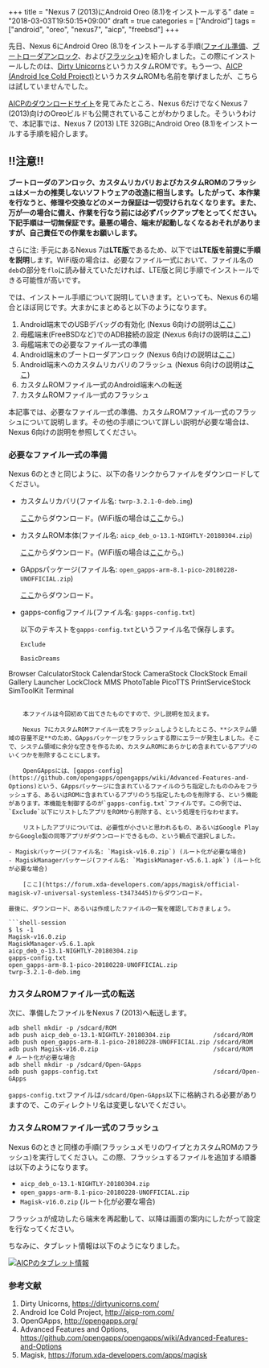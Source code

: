 +++
title = "Nexus 7 (2013)にAndroid Oreo (8.1)をインストールする"
date = "2018-03-03T19:50:15+09:00"
draft = true
categories = ["Android"]
tags = ["android", "oreo", "nexus7", "aicp", "freebsd"]
+++

先日、Nexus 6にAndroid Oreo (8.1)をインストールする手順([ファイル準備](/post/nexus6-android-du-download/)、[ブートローダアンロック](/post/nexus6-android-oemunlock/)、および[フラッシュ](/post/nexus6-android-du-flash/))を紹介しました。この際にインストールしたのは、[Dirty Unicorns](https://dirtyunicorns.com/)というカスタムROMです。もう一つ、[AICP (Android Ice Cold Project)](http://aicp-rom.com/)というカスタムROMも名前を挙げましたが、こちらは試していませんでした。

[AICPのダウンロードサイト](http://dwnld.aicp-rom.com/)を見てみたところ、Nexus 6だけでなくNexus 7 (2013)向けのOreoビルドも公開されていることがわかりました。そういうわけで、本記事では、Nexus 7 (2013) LTE 32GBにAndroid Oreo (8.1)をインストールする手順を紹介します。

## !!注意!!
**ブートローダのアンロック、カスタムリカバリおよびカスタムROMのフラッシュはメーカの推奨しないソフトウェアの改造に相当します。したがって、本作業を行なうと、修理や交換などのメーカ保証は一切受けられなくなります。また、万が一の場合に備え、作業を行なう前には必ずバックアップをとってください。下記手順は一切無保証です。最悪の場合、端末が起動しなくなるおそれがありますが、自己責任での作業をお願いします。**

さらに注: 手元にあるNexus 7は**LTE版**であるため、以下では**LTE版を前提に手順を説明**します。WiFi版の場合は、必要なファイル一式において、ファイル名の`deb`の部分を`flo`に読み替えていただければ、LTE版と同じ手順でインストールできる可能性が高いです。

では、インストール手順について説明していきます。といっても、Nexus 6の場合とほぼ同じです。大まかにまとめると以下のようになります。

1. Android端末でのUSBデバッグの有効化 (Nexus 6向けの説明は[ここ](/post/freebsd-android-adb/))
1. 母艦端末(FreeBSDなど)でのADB接続の設定 (Nexus 6向けの説明は[ここ](/post/freebsd-android-adb/))
1. 母艦端末での必要なファイル一式の準備
1. Android端末のブートローダアンロック (Nexus 6向けの説明は[ここ](/post/nexus6-android-oemunlock/))
1. Android端末へのカスタムリカバリのフラッシュ (Nexus 6向けの説明は[ここ](/post/nexus6-android-du-flash/))
1. カスタムROMファイル一式のAndroid端末への転送
1. カスタムROMファイル一式のフラッシュ

本記事では、必要なファイル一式の準備、カスタムROMファイル一式のフラッシュについて説明します。その他の手順について詳しい説明が必要な場合は、Nexus 6向けの説明を参照してください。

### 必要なファイル一式の準備
Nexus 6のときと同じように、以下の各リンクからファイルをダウンロードしてください。

- カスタムリカバリ(ファイル名: `twrp-3.2.1-0-deb.img`)

    [ここ](https://twrp.me/asus/asusnexus72013lte.html)からダウンロード。(WiFi版の場合は[ここ](https://twrp.me/asus/asusnexus72013wifi.html)から。)
- カスタムROM本体(ファイル名: `aicp_deb_o-13.1-NIGHTLY-20180304.zip`)

    [ここ](http://dwnld.aicp-rom.com/?device=deb)からダウンロード。(WiFi版の場合は[ここ](http://dwnld.aicp-rom.com/?device=flo)から。)
- GAppsパッケージ(ファイル名: `open_gapps-arm-8.1-pico-20180228-UNOFFICIAL.zip`)

    [ここ](https://sourceforge.net/projects/unofficial-opengapps-8-1/files/arm/)からダウンロード。
- gapps-configファイル(ファイル名: `gapps-config.txt`)

    以下のテキストを`gapps-config.txt`というファイル名で保存します。

    ```text
    Exclude

    BasicDreams
Browser
CalculatorStock
CalendarStock
CameraStock
ClockStock
Email
Gallery
Launcher
LockClock
MMS
PhotoTable
PicoTTS
PrintServiceStock
SimToolKit
Terminal
```

    本ファイルは今回初めて出てきたものですので、少し説明を加えます。
    
    Nexus 7にカスタムROMファイル一式をフラッシュしようとしたところ、**システム領域の容量不足**のため、GAppsパッケージをフラッシュする際にエラーが発生しました。そこで、システム領域に余分な空きを作るため、カスタムROMにあらかじめ含まれているアプリのいくつかを削除することにします。
    
    OpenGAppsには、[gapps-config](https://github.com/opengapps/opengapps/wiki/Advanced-Features-and-Options)という、GAppsパッケージに含まれているファイルのうち指定したもののみをフラッシュする、あるいはROMに含まれているアプリのうち指定したものを削除する、という機能があります。本機能を制御するのが`gapps-config.txt`ファイルです。この例では、`Exclude`以下にリストしたアプリをROMから削除する、という処理を行なわせます。
    
    リストしたアプリについては、必要性が小さいと思われるもの、あるいはGoogle PlayからGoogle製の同等アプリがダウンロードできるもの、という観点で選択しました。

- Magiskパッケージ(ファイル名: `Magisk-v16.0.zip`) (ルート化が必要な場合)
- MagiskManagerパッケージ(ファイル名: `MagiskManager-v5.6.1.apk`) (ルート化が必要な場合)

    [ここ](https://forum.xda-developers.com/apps/magisk/official-magisk-v7-universal-systemless-t3473445)からダウンロード。

最後に、ダウンロード、あるいは作成したファイルの一覧を確認しておきましょう。

```shell-session
$ ls -1
Magisk-v16.0.zip
MagiskManager-v5.6.1.apk
aicp_deb_o-13.1-NIGHTLY-20180304.zip
gapps-config.txt
open_gapps-arm-8.1-pico-20180228-UNOFFICIAL.zip
twrp-3.2.1-0-deb.img
```

### カスタムROMファイル一式の転送
次に、準備したファイルをNexus 7 (2013)へ転送します。

```shell-script
adb shell mkdir -p /sdcard/ROM
adb push aicp_deb_o-13.1-NIGHTLY-20180304.zip            /sdcard/ROM
adb push open_gapps-arm-8.1-pico-20180228-UNOFFICIAL.zip /sdcard/ROM
adb push Magisk-v16.0.zip                                /sdcard/ROM    # ルート化が必要な場合
adb shell mkdir -p /sdcard/Open-GApps
adb push gapps-config.txt                                /sdcard/Open-GApps
```

`gapps-config.txt`ファイルは`/sdcard/Open-GApps`以下に格納される必要がありますので、このディレクトリ名は変更しないでください。

### カスタムROMファイル一式のフラッシュ
Nexus 6のときと同様の手順(フラッシュメモリのワイプとカスタムROMのフラッシュ)を実行してください。この際、フラッシュするファイルを追加する順番は以下のようになります。

- `aicp_deb_o-13.1-NIGHTLY-20180304.zip`
- `open_gapps-arm-8.1-pico-20180228-UNOFFICIAL.zip`
- `Magisk-v16.0.zip` (ルート化が必要な場合)

フラッシュが成功したら端末を再起動して、以降は画面の案内にしたがって設定を行なってください。

ちなみに、タブレット情報は以下のようになりました。

[![AICPのタブレット情報](/img/android-aicp-tablet-info-small.png)](/img/android-aicp-tablet-info.png)

### 参考文献
1. Dirty Unicorns, https://dirtyunicorns.com/
1. Android Ice Cold Project, http://aicp-rom.com/
1. OpenGApps, http://opengapps.org/
1. Advanced Features and Options, https://github.com/opengapps/opengapps/wiki/Advanced-Features-and-Options
1. Magisk, https://forum.xda-developers.com/apps/magisk
